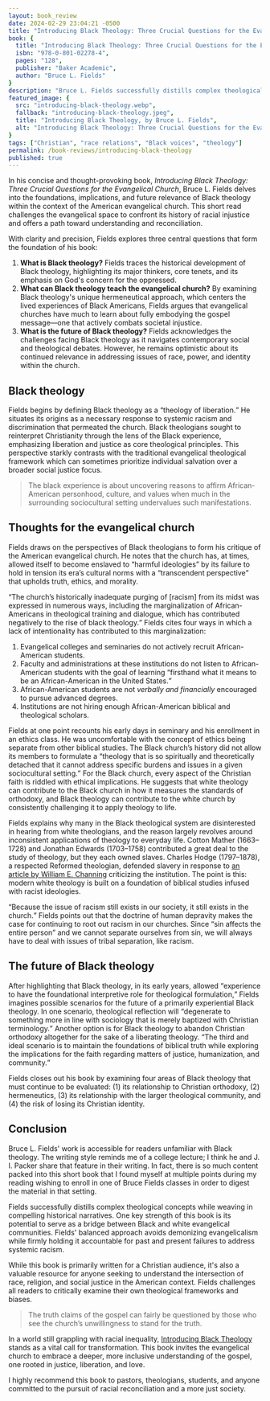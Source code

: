 ```yaml
---
layout: book_review
date: 2024-02-29 23:04:21 -0500
title: "Introducing Black Theology: Three Crucial Questions for the Evangelical Church"
book: {
  title: "Introducing Black Theology: Three Crucial Questions for the Evangelical Church",
  isbn: "978-0-801-02278-4",
  pages: "128",
  publisher: "Baker Academic",
  author: "Bruce L. Fields"
}
description: "Bruce L. Fields successfully distills complex theological concepts while weaving in compelling historical narratives."
featured_image: {
  src: "introducing-black-theology.webp",
  fallback: "introducing-black-theology.jpeg",
  title: "Introducing Black Theology, by Bruce L. Fields",
  alt: "Introducing Black Theology: Three Crucial Questions for the Evangelical Church"
}
tags: ["Christian", "race relations", "Black voices", "theology"]
permalink: /book-reviews/introducing-black-theology
published: true
---
```


In his concise and thought-provoking book, *Introducing Black Theology: Three Crucial Questions for the Evangelical Church*, Bruce L. Fields delves into the foundations, implications, and future relevance of Black theology within the context of the American evangelical church. This short read challenges the evangelical space to confront its history of racial injustice and offers a path toward understanding and reconciliation.

With clarity and precision, Fields explores three central questions that form the foundation of his book:

1. **What is Black theology?** Fields traces the historical development of Black theology, highlighting its major thinkers, core tenets, and its emphasis on God's concern for the oppressed.
2. **What can Black theology teach the evangelical church?** By examining Black theology's unique hermeneutical approach, which centers the lived experiences of Black Americans, Fields argues that evangelical churches have much to learn about fully embodying the gospel message—one that actively combats societal injustice.
3. **What is the future of Black theology?** Fields acknowledges the challenges facing Black theology as it navigates contemporary social and theological debates. However, he remains optimistic about its continued relevance in addressing issues of race, power, and identity within the church.

## Black theology

Fields begins by defining Black theology as a <q>theology of liberation.</q> He situates its origins as a necessary response to systemic racism and discrimination that permeated the church. Black theologians sought to reinterpret Christianity through the lens of the Black experience, emphasizing liberation and justice as core theological principles. This perspective starkly contrasts with the traditional evangelical theological framework which can sometimes prioritize individual salvation over a broader social justice focus.

> The black experience is about uncovering reasons to affirm African-American personhood, culture, and values when much in the surrounding sociocultural setting undervalues such manifestations.

## Thoughts for the evangelical church

Fields draws on the perspectives of Black theologians to form his critique of the American evangelical church. He notes that the church has, at times, allowed itself to become enslaved to <q>harmful ideologies</q> by its failure to hold in tension its era’s cultural norms with a <q>transcendent perspective</q> that upholds truth, ethics, and morality.

<q>The church’s historically inadequate purging of [racism] from its midst was expressed in numerous ways, including the marginalization of African-Americans in theological training and dialogue, which has contributed negatively to the rise of black theology.</q> Fields cites four ways in which a lack of intentionality has contributed to this marginalization:

1. Evangelical colleges and seminaries do not actively recruit African-American students.
2. Faculty and administrations at these institutions do not listen to African-American students with the goal of learning <q>firsthand what it means to be an African-American in the United States.</q>
3. African-American students are not *verbally and financially* encouraged to pursue advanced degrees.
4. Institutions are not hiring enough African-American biblical and theological scholars.

Fields at one point recounts his early days in seminary and his enrollment in an ethics class. He was uncomfortable with the concept of ethics being separate from other biblical studies. The Black church’s history did not allow its members to formulate a <q>theology that is so spiritually and theoretically detached that it cannot address specific burdens and issues in a given sociocultural setting.</q> For the Black church, every aspect of the Christian faith is riddled with ethical implications. He suggests that white theology can contribute to the Black church in how it measures the standards of orthodoxy, and Black theology can contribute to the white church by consistently challenging it to apply theology to life.

Fields explains why many in the Black theological system are disinterested in hearing from white theologians, and the reason largely revolves around inconsistent applications of theology to everyday life. Cotton Mather (1663&ndash;1728) and Jonathan Edwards (1703&ndash;1758) contributed a great deal to the study of theology, but they each owned slaves. Charles Hodge (1797&ndash;1878), a respected Reformed theologian, defended slavery in response to [an article by William E. Channing](https://www.gutenberg.org/files/44736/44736-h/44736-h.htm) criticizing the institution. The point is this: modern white theology is built on a foundation of biblical studies infused with racist ideologies.

<q>Because the issue of racism still exists in our society, it still exists in the church.</q> Fields points out that the doctrine of human depravity makes the case for continuing to root out racism in our churches. Since <q>sin affects the entire person</q> and we cannot separate ourselves from sin, we will always have to deal with issues of tribal separation, like racism.

## The future of Black theology

After highlighting that Black theology, in its early years, allowed <q>experience to have the foundational interpretive role for theological formulation,</q> Fields imagines possible scenarios for the future of a primarily experiential Black theology. In one scenario, theological reflection will <q>degenerate to something more in line with sociology that is merely baptized with Christian terminology.</q> Another option is for Black theology to abandon Christian orthodoxy altogether for the sake of a liberating theology. <q>The third and ideal scenario is to maintain the foundations of biblical truth while exploring the implications for the faith regarding matters of justice, humanization, and community.</q>

Fields closes out his book by examining four areas of Black theology that must continue to be evaluated: (1) its relationship to Christian orthodoxy, (2) hermeneutics, (3) its relationship with the larger theological community, and (4) the risk of losing its Christian identity.

## Conclusion

Bruce L. Fields' work is accessible for readers unfamiliar with Black theology. The writing style reminds me of a college lecture; I think he and J. I. Packer share that feature in their writing. In fact, there is so much content packed into this short book that I found myself at multiple points during my reading wishing to enroll in one of Bruce Fields classes in order to digest the material in that setting.

Fields successfully distills complex theological concepts while weaving in compelling historical narratives. One key strength of this book is its potential to serve as a bridge between Black and white evangelical communities. Fields' balanced approach avoids demonizing evangelicalism while firmly holding it accountable for past and present failures to address systemic racism.

While this book is primarily written for a Christian audience, it's also a valuable resource for anyone seeking to understand the intersection of race, religion, and social justice in the American context. Fields challenges all readers to critically examine their own theological frameworks and biases.

> The truth claims of the gospel can fairly be questioned by those who see the church’s unwillingness to stand for the truth.

In a world still grappling with racial inequality, <a href="https://www.amazon.com/Introducing-Black-Theology-Questions-Evangelical/dp/0801022789" class="italic">Introducing Black Theology</a> stands as a vital call for transformation. This book invites the evangelical church to embrace a deeper, more inclusive understanding of the gospel, one rooted in justice, liberation, and love.

I highly recommend this book to pastors, theologians, students, and anyone committed to the pursuit of racial reconciliation and a more just society.